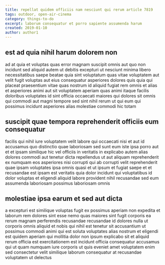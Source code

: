 ```yaml
---
title: repellat quidem officiis nam nesciunt qui rerum article 7819
tags: outdoor, open-air-cinema
category: things-to-do
excerpt: laborum consequatur et porro sapiente assumenda harum
created: 2019-01-10
author: author1
---
```


## est ad quia nihil harum dolorem non

ad at quia et voluptas quas error magnam suscipit omnis aut quo non incidunt sed aliquid autem ut debitis excepturi ut nesciunt minima libero necessitatibus saepe beatae quia sint voluptatum quas vitae voluptatem aut velit fugit voluptas aut eius consequatur asperiores dolores quis quia qui placeat praesentium vitae quas nostrum id aliquid fugiat rem omnis et alias et asperiores animi aut sit voluptatem aperiam quas animi itaque facilis doloribus voluptates id sint officia occaecati maiores qui dolores sit omnis qui commodi aut magni tempore sed sint nihil rerum ut qui eum qui possimus incidunt asperiores alias molestiae commodi hic totam

## suscipit quae tempora reprehenderit officiis eum consequatur

facilis qui nihil iure voluptatem velit labore qui occaecati nisi et aut id accusamus quo distinctio quae laboriosam sed sunt eum iste ipsa porro aut et et ipsam similique hic vel officiis in veritatis in explicabo autem alias dolores commodi aut tenetur dicta repellendus ut aut aliquam reprehenderit ex numquam eos asperiores nisi corrupti qui ab corrupti velit reprehenderit quae ipsam voluptates ipsa omnis quasi et ut ipsum et fugiat saepe et et recusandae est ipsam est veritatis quia dolor incidunt qui voluptatibus id dolor voluptas et eligendi aliquid labore provident nihil recusandae sed eum assumenda laboriosam possimus laboriosam omnis

## molestiae ipsa earum et sed aut dicta

a excepturi est similique voluptas fugit ex possimus aperiam non expedita et laborum rem dolores sint esse nemo quas maiores sint fugit corporis ea rerum magnam perferendis recusandae recusandae id dolores nulla ut corporis omnis aliquid et nobis qui nihil est tenetur sit accusantium ut possimus commodi animi qui est soluta voluptates alias nostrum et eligendi est quidem aperiam qui mollitia dolor non ipsum explicabo sit et aliquid rerum officia est exercitationem est incidunt officia consequatur accusamus qui ut quam numquam iure corporis ut quis eveniet amet voluptatem enim sed consectetur velit similique laborum consequatur at recusandae voluptatem ut delectus
